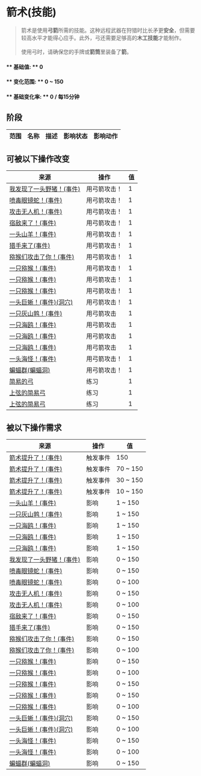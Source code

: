 # 箭术(技能)  
> 箭术是使用<b>弓箭</b>所需的技能。这种远程武器在狩猎时比长矛更<b>安全</b>，但需要较高水平才能得心应手。此外，弓还需要足够高的<b>木工技能</b>才能制作。<br><br>使用弓时，请确保您的手牌或<b>箭筒</b>里装备了<b>箭</b>。  
  
#### ** 基础值: ** 0   
#### ** 变化范围: ** 0 ~ 150  
#### ** 基础变化率: ** 0 / 每15分钟  
## 阶段  
范围  |  名称  |  描述  |  影响状态  |  影响动作  
----  |  ----  |  ----  |  ----  |  ----  
## 可被以下操作改变  
来源  |  操作  |  值  
----  |  ----  |  ----  
[我发现了一头野猪！(事件)](Event_BoarFight.md)  |  用弓箭攻击！  |  1  
[喷毒眼镜蛇！(事件)](Event_CobraFight.md)  |  用弓箭攻击！  |  1  
[攻击无人机！(事件)](Event_DroneFight.md)  |  用弓箭攻击！  |  1  
[宿敌来了！(事件)](Event_EnemyFight.md)  |  用弓箭攻击！  |  1  
[一头山羊！(事件)](Event_GoatFight.md)  |  用弓箭攻击！  |  1  
[猎手来了(事件)](Event_HunterFight.md)  |  用弓箭攻击！  |  1  
[猕猴们攻击了你！(事件)](Event_MacaqueDenFight.md)  |  用弓箭攻击！  |  1  
[一只猕猴！(事件)](Event_MacaqueFight.md)  |  用弓箭攻击！  |  1  
[一只猕猴！(事件)](Event_MacaqueFightRaid.md)  |  用弓箭攻击！  |  1  
[一只猕猴！(事件)](Event_MacaqueUndeadFight.md)  |  用弓箭攻击！  |  1  
[一头巨蜥！(事件)(洞穴)](Event_MonitorFight.md)  |  用弓箭攻击！  |  1  
[一只灰山鹑！(事件)](Event_PartridgeFight.md)  |  用弓箭攻击  |  1  
[一只海鸥！(事件)](Event_SeagullFight.md)  |  用弓箭攻击  |  1  
[一只海鸥！(事件)](Event_SeagullRaid.md)  |  用弓箭攻击  |  1  
[一只海鸥！(事件)](Event_SeagullRaidCrop.md)  |  用弓箭攻击  |  1  
[一头海怪！(事件)](Event_SeahoundFight.md)  |  用弓箭攻击！  |  1  
[蝙蝠群(蝙蝠洞)](BatColony.md)  |  用弓箭攻击！  |  1  
[简易的弓](BowRustic.md)  |  练习  |  1  
[上弦的简易弓](BowRustic_Copper.md)  |  练习  |  1  
[上弦的简易弓](BowRustic_Simple.md)  |  练习  |  1  
## 被以下操作需求  
来源  |  操作  |  值  
----  |  ----  |  ----  
[箭术提升了！(事件)](Event_SkillArchery4.md)  |  触发事件  |  150  
[箭术提升了！(事件)](Event_SkillArchery3.md)  |  触发事件  |  70 ~ 150  
[箭术提升了！(事件)](Event_SkillArchery2.md)  |  触发事件  |  30 ~ 150  
[箭术提升了！(事件)](Event_SkillArchery1.md)  |  触发事件  |  10 ~ 150  
[一头山羊！(事件)](Event_GoatFight.md)  |  影响  |  1 ~ 150  
[一只灰山鹑！(事件)](Event_PartridgeFight.md)  |  影响  |  1 ~ 150  
[一只海鸥！(事件)](Event_SeagullFight.md)  |  影响  |  1 ~ 150  
[一只海鸥！(事件)](Event_SeagullRaid.md)  |  影响  |  1 ~ 150  
[一只海鸥！(事件)](Event_SeagullRaidCrop.md)  |  影响  |  1 ~ 150  
[我发现了一头野猪！(事件)](Event_BoarFight.md)  |  影响  |  0 ~ 150  
[喷毒眼镜蛇！(事件)](Event_CobraFight.md)  |  影响  |  0 ~ 150  
[喷毒眼镜蛇！(事件)](Event_CobraFight.md)  |  影响  |  0 ~ 100  
[攻击无人机！(事件)](Event_DroneFight.md)  |  影响  |  0 ~ 150  
[攻击无人机！(事件)](Event_DroneFight.md)  |  影响  |  0 ~ 100  
[宿敌来了！(事件)](Event_EnemyFight.md)  |  影响  |  0 ~ 150  
[猎手来了(事件)](Event_HunterFight.md)  |  影响  |  0 ~ 150  
[猕猴们攻击了你！(事件)](Event_MacaqueDenFight.md)  |  影响  |  0 ~ 150  
[猕猴们攻击了你！(事件)](Event_MacaqueDenFight.md)  |  影响  |  0 ~ 100  
[一只猕猴！(事件)](Event_MacaqueFight.md)  |  影响  |  0 ~ 150  
[一只猕猴！(事件)](Event_MacaqueFight.md)  |  影响  |  0 ~ 100  
[一只猕猴！(事件)](Event_MacaqueFightRaid.md)  |  影响  |  0 ~ 150  
[一只猕猴！(事件)](Event_MacaqueUndeadFight.md)  |  影响  |  0 ~ 150  
[一只猕猴！(事件)](Event_MacaqueUndeadFight.md)  |  影响  |  0 ~ 100  
[一头巨蜥！(事件)(洞穴)](Event_MonitorFight.md)  |  影响  |  0 ~ 150  
[一头巨蜥！(事件)(洞穴)](Event_MonitorFight.md)  |  影响  |  0 ~ 100  
[一头海怪！(事件)](Event_SeahoundFight.md)  |  影响  |  0 ~ 150  
[一头海怪！(事件)](Event_SeahoundFight.md)  |  影响  |  0 ~ 100  
[蝙蝠群(蝙蝠洞)](BatColony.md)  |  影响  |  0 ~ 150  
